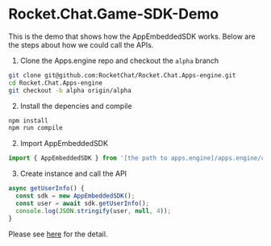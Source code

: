 # Rocket.Chat.Game-SDK-Demo

This is the demo that shows how the AppEmbeddedSDK works. Below are the steps about how we could call the APIs.

1. Clone the Apps.engine repo and checkout the `alpha` branch
```bash
git clone git@github.com:RocketChat/Rocket.Chat.Apps-engine.git
cd Rocket.Chat.Apps-engine
git checkout -b alpha origin/alpha
```

2. Install the depencies and compile
```bash
npm install
npm run compile
``` 

2. Import AppEmbeddedSDK
```js
import { AppEmbeddedSDK } from '[the path to apps.engine]/apps.engine/client/AppEmbeddedSDK';
```

3. Create instance and call the API
```js
async getUserInfo() {
  const sdk = new AppEmbeddedSDK();
  const user = await sdk.getUserInfo();
  console.log(JSON.stringify(user, null, 4));
}
```

Please see [here](https://github.com/lolimay/Rocket.Chat.Game-SDK-Demo/blob/126463f20f5e5ecf7841c162a298a10ce2700a16/src/containers/App.js#L45) for the detail.
